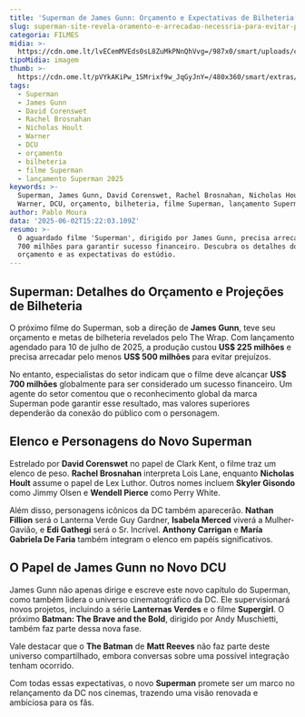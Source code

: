 ```yaml
---
title: 'Superman de James Gunn: Orçamento e Expectativas de Bilheteria Revelados'
slug: superman-site-revela-oramento-e-arrecadao-necessria-para-evitar-prejuzo
categoria: FILMES
midia: >-
  https://cdn.ome.lt/lvECemMVEds0sL8ZuMkPNnQhVvg=/987x0/smart/uploads/conteudo/fotos/OMELETE_CAPA_-_2025-06-02T121638.354.png
tipoMidia: imagem
thumb: >-
  https://cdn.ome.lt/pVYkAKiPw_1SMrixf9w_JqGyJnY=/480x360/smart/extras/conteudos/omelete_THUMB_-_2025-06-02T121614.221.png
tags:
  - Superman
  - James Gunn
  - David Corenswet
  - Rachel Brosnahan
  - Nicholas Hoult
  - Warner
  - DCU
  - orçamento
  - bilheteria
  - filme Superman
  - lançamento Superman 2025
keywords: >-
  Superman, James Gunn, David Corenswet, Rachel Brosnahan, Nicholas Hoult,
  Warner, DCU, orçamento, bilheteria, filme Superman, lançamento Superman 2025
author: Pablo Moura
data: '2025-06-02T15:22:03.109Z'
resumo: >-
  O aguardado filme 'Superman', dirigido por James Gunn, precisa arrecadar US$
  700 milhões para garantir sucesso financeiro. Descubra os detalhes do
  orçamento e as expectativas do estúdio.
---
```


## Superman: Detalhes do Orçamento e Projeções de Bilheteria

O próximo filme do Superman, sob a direção de **James Gunn**, teve seu orçamento e metas de bilheteria revelados pelo The Wrap. Com lançamento agendado para 10 de julho de 2025, a produção custou **US$ 225 milhões** e precisa arrecadar pelo menos **US$ 500 milhões** para evitar prejuízos.

No entanto, especialistas do setor indicam que o filme deve alcançar **US$ 700 milhões** globalmente para ser considerado um sucesso financeiro. Um agente do setor comentou que o reconhecimento global da marca Superman pode garantir esse resultado, mas valores superiores dependerão da conexão do público com o personagem.

## Elenco e Personagens do Novo Superman

Estrelado por **David Corenswet** no papel de Clark Kent, o filme traz um elenco de peso. **Rachel Brosnahan** interpreta Lois Lane, enquanto **Nicholas Hoult** assume o papel de Lex Luthor. Outros nomes incluem **Skyler Gisondo** como Jimmy Olsen e **Wendell Pierce** como Perry White.

Além disso, personagens icônicos da DC também aparecerão. **Nathan Fillion** será o Lanterna Verde Guy Gardner, **Isabela Merced** viverá a Mulher-Gavião, e **Edi Gathegi** será o Sr. Incrível. **Anthony Carrigan** e **María Gabriela De Faria** também integram o elenco em papéis significativos.

## O Papel de James Gunn no Novo DCU

James Gunn não apenas dirige e escreve este novo capítulo do Superman, como também lidera o universo cinematográfico da DC. Ele supervisionará novos projetos, incluindo a série **Lanternas Verdes** e o filme **Supergirl**. O próximo **Batman: The Brave and the Bold**, dirigido por Andy Muschietti, também faz parte dessa nova fase.

Vale destacar que o **The Batman** de **Matt Reeves** não faz parte deste universo compartilhado, embora conversas sobre uma possível integração tenham ocorrido.

Com todas essas expectativas, o novo **Superman** promete ser um marco no relançamento da DC nos cinemas, trazendo uma visão renovada e ambiciosa para os fãs.
